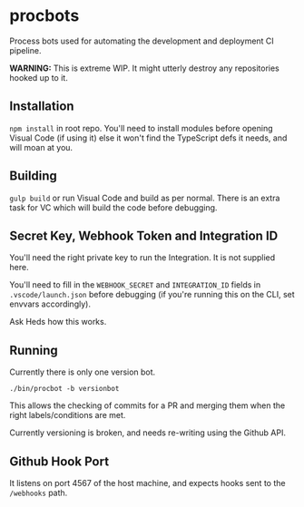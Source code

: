 # procbots

Process bots used for automating the development and deployment CI pipeline.

**WARNING:** This is extreme WIP. It might utterly destroy any repositories hooked up to it.

## Installation

`npm install` in root repo. You'll need to install modules before opening Visual Code (if using it) else it won't find the TypeScript defs it needs, and will moan at you.

## Building

`gulp build` or run Visual Code and build as per normal. There is an extra task for VC which will build the code before debugging.

## Secret Key, Webhook Token and Integration ID

You'll need the right private key to run the Integration. It is not supplied here.

You'll need to fill in the `WEBHOOK_SECRET` and `INTEGRATION_ID` fields in `.vscode/launch.json` before debugging (if you're running this on the CLI, set envvars accordingly).

Ask Heds how this works.

## Running

Currently there is only one version bot.

`./bin/procbot -b versionbot`

This allows the checking of commits for a PR and merging them when the right labels/conditions are met.

Currently versioning is broken, and needs re-writing using the Github API.

## Github Hook Port

It listens on port 4567 of the host machine, and expects hooks sent to the `/webhooks` path.

